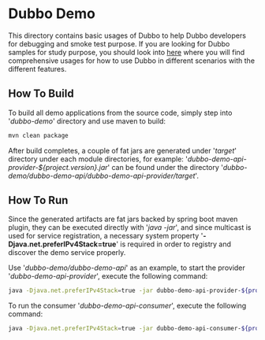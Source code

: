 # Dubbo Demo

This directory contains basic usages of Dubbo to help Dubbo developers for debugging and smoke test purpose. If you are looking for Dubbo samples for study purpose, you should look into [here](https://github.com/apache/dubbo-samples) where you will find comprehensive usages for how to use Dubbo in different scenarios with the different features.

## How To Build

To build all demo applications from the source code, simply step into '_dubbo-demo_' directory and use maven to build:

```bash
mvn clean package
```

After build completes, a couple of fat jars are generated under '_target_' directory under each module directories, for example: '_dubbo-demo-api-provider-${project.version}.jar_' can be found under the directory '_dubbo-demo/dubbo-demo-api/dubbo-demo-api-provider/target_'.

## How To Run

Since the generated artifacts are fat jars backed by spring boot maven plugin, they can be executed directly with '_java -jar_', and since multicast is used for service registration, a necessary system property '**-Djava.net.preferIPv4Stack=true**' is required in order to registry and discover the demo service properly.

Use '_dubbo-demo/dubbo-demo-api_' as an example, to start the provider '_dubbo-demo-api-provider_', execute the following command:

```bash
java -Djava.net.preferIPv4Stack=true -jar dubbo-demo-api-provider-${project.version}.jar
```

To run the consumer '_dubbo-demo-api-consumer_', execute the following command:

```bash
java -Djava.net.preferIPv4Stack=true -jar dubbo-demo-api-consumer-${project.version}.jar
```

